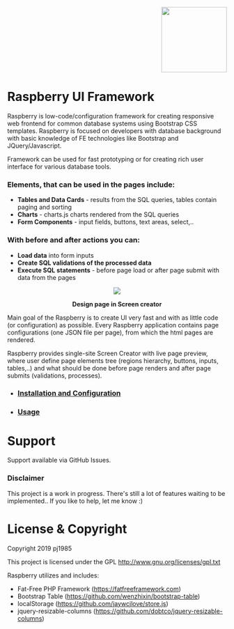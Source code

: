 <p align="right">
  <img  width="150" src="https://github.com/pj1985/rberry/blob/master/doc/img/rberry_mid.png">
</p>
 

 
# Raspberry UI Framework
Raspberry is low-code/configuration framework for creating responsive web frontend for common database systems using Bootstrap CSS templates. Raspberry is focused on developers with database background with basic knowledge of FE technologies like Bootstrap and JQuery/Javascript. 

Framework can be used for fast prototyping or for creating rich user interface for various database tools.

### Elements, that can be used in the pages include: ###
- **Tables and Data Cards** - results from the SQL queries, tables contain paging and sorting
- **Charts** - charts.js charts rendered from the SQL queries
- **Form Components** - input fields, buttons, text areas, select,..

### With before and after actions you can: ###
- **Load data** into form inputs
- **Create SQL validations of the processed data**
- **Execute SQL statements** - before page load or after page submit with data from the pages

<p align="center">
<img src="https://github.com/pj1985/rberry/blob/master/doc/img/comp_creator.png">
</p>

<p align="center"><b>Design page in Screen creator</b></p>

Main goal of the Raspberry is to create UI very fast and with as little code (or configuration) as possible. Every Raspberry application contains page configurations (one JSON file per page), from which the html pages are rendered. 

Raspberry provides single-site Screen Creator with live page preview, where user define page elements tree (regions hierarchy, buttons, inputs, tables,..) and what should be done before page renders and after page submits (validations, processes).


- ### [Installation and Configuration](https://github.com/pj1985/rberry/wiki/Get-Started) ###
- ### [Usage](https://github.com/pj1985/rberry/wiki/Get-Started#usage) ###

# Support
Support available via GitHub Issues. 

### Disclaimer
This project is a work in progress. There's still a lot of features waiting to be implemented.. If you like to help, let me know :)

# License & Copyright
Copyright 2019 pj1985

This project is licensed under the GPL http://www.gnu.org/licenses/gpl.txt

Raspberry utilizes and includes: 
 - Fat-Free PHP Framework (https://fatfreeframework.com)
 - Bootstrap Table (https://github.com/wenzhixin/bootstrap-table)
 - localStorage (https://github.com/jaywcjlove/store.js)
 - jquery-resizable-columns (https://github.com/dobtco/jquery-resizable-columns)
